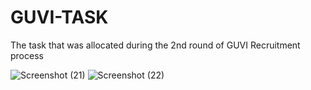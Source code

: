 # GUVI-TASK
The task that was allocated during the 2nd round of GUVI Recruitment process

![Screenshot (21)](https://github.com/Naveenraj45/GUVI-TASK/assets/127121390/978601a7-1d27-418c-80b1-69957b2c5e65)
![Screenshot (22)](https://github.com/Naveenraj45/GUVI-TASK/assets/127121390/82d84530-67ce-49c5-b4ea-248ad384d723)



